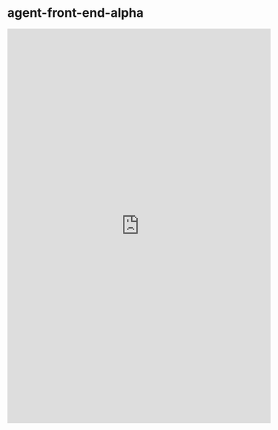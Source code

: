 # agent-front-end-alpha

<iframe width="600" height="900" style="border: none; overflow: hidden;" src="https://smokey.bakedbot.ai/widget/3" allow="geolocation; microphone; camera" scrolling="no" title="Chat Widget"></iframe>
